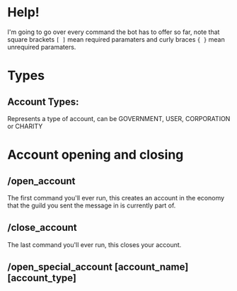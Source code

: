 # Help!
I'm going to go over every command the bot has to offer so far, note that square brackets `[ ]` mean required paramaters and curly braces `{ }` mean unrequired paramaters.





# Types

## Account Types:
Represents a type of account, can be GOVERNMENT, USER, CORPORATION or CHARITY



# Account opening and closing

## /open\_account
The first command you'll ever run, this creates an account in the economy that the guild you sent the message in is currently part of.



## /close\_account
The last command you'll ever run, this closes your account.


## /open\_special\_account \[account\_name] \[account\_type] 



































